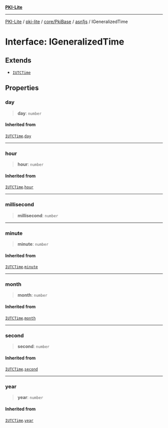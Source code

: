 [**PKI-Lite**](../../../../../../README.md)

---

[PKI-Lite](../../../../../../README.md) / [pki-lite](../../../../../README.md) / [core/PkiBase](../../../README.md) / [asn1js](../README.md) / IGeneralizedTime

# Interface: IGeneralizedTime

## Extends

- [`IUTCTime`](IUTCTime.md)

## Properties

### day

> **day**: `number`

#### Inherited from

[`IUTCTime`](IUTCTime.md).[`day`](IUTCTime.md#day)

---

### hour

> **hour**: `number`

#### Inherited from

[`IUTCTime`](IUTCTime.md).[`hour`](IUTCTime.md#hour)

---

### millisecond

> **millisecond**: `number`

---

### minute

> **minute**: `number`

#### Inherited from

[`IUTCTime`](IUTCTime.md).[`minute`](IUTCTime.md#minute)

---

### month

> **month**: `number`

#### Inherited from

[`IUTCTime`](IUTCTime.md).[`month`](IUTCTime.md#month)

---

### second

> **second**: `number`

#### Inherited from

[`IUTCTime`](IUTCTime.md).[`second`](IUTCTime.md#second)

---

### year

> **year**: `number`

#### Inherited from

[`IUTCTime`](IUTCTime.md).[`year`](IUTCTime.md#year)
